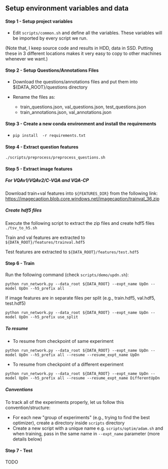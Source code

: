 ## Setup environment variables and data
#### Step 1 - Setup project variables
- Edit `scripts/common.sh` and define all the variables. These variables will be imported by every script we run.

(Note that, I keep source code and results in HDD, data in SSD. Putting these in 3 different locations makes it very easy to copy to other machines whenever we want.)

#### Step 2 - Setup Questions/Annotations Files
- Download the questions/annotations files and put them into ${DATA_ROOT}/questions directory

- Rename the files as: 
    - train_questions.json, val_questions.json, test_questions.json
    - train_annotations.json, val_annotations.json


#### Step 3 - Create a new conda environment and install the requirements
- `pip install  -r requirements.txt`

#### Step 4 - Extract question features
`./scripts/preprocess/preprocess_questions.sh`

#### Step 5 - Extract image features
##### For VQAv1/VQAv2/C-VQA and VQA-CP
Download train+val features into ```${FEATURES_DIR}``` from the following link:
https://imagecaption.blob.core.windows.net/imagecaption/trainval_36.zip

##### Create hdf5 files
Execute the following script to extract the zip files and create hdf5 files ```./tsv_to_h5.sh```

Train and val features are extracted to ```${DATA_ROOT}/features/trainval.hdf5```

Test features are extracted to ```${DATA_ROOT}/features/test.hdf5```

#### Step 6 - Train
Run the following command (check `scripts/demo/updn.sh`):

`python run_network.py --data_root ${DATA_ROOT} --expt_name UpDn --model UpDn --h5_prefix all`


If image features are in separate files per split (e.g., train.hdf5, val.hdf5, test.hdf5)

`python run_network.py --data_root ${DATA_ROOT} --expt_name UpDn --model UpDn --h5_prefix use_split`

##### To resume

- To resume from checkpoint of same experiment

`python run_network.py --data_root ${DATA_ROOT} --expt_name UpDn --model UpDn --h5_prefix all --resume --resume_expt_name UpDn`

- To resume from checkpoint of a different experiment

`python run_network.py --data_root ${DATA_ROOT} --expt_name UpDn --model UpDn --h5_prefix all --resume --resume_expt_name DifferentUpDn`

##### Conventions
To track all of the experiments properly, let us follow this convention/structure:
- For each new "group of experiments" (e.g., trying to find the best optimizer), create a directory inside `scripts` directory
- Create a new script with a unique name e.g. `scripts/optim/adam.sh` and when training, pass in the same name in `--expt_name` parameter (more details below)

  
#### Step 7 - Test
TODO